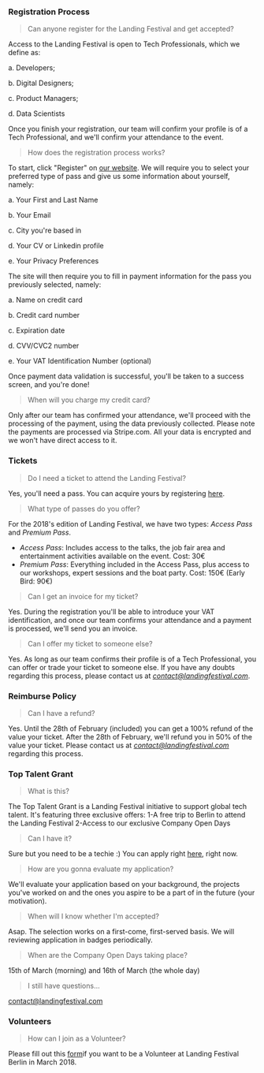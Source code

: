 ### Registration Process

> Can anyone register for the Landing Festival and get accepted?

Access to the Landing Festival is open to Tech Professionals, which we define as:


a. Developers;

b. Digital Designers;

c. Product Managers;

d. Data Scientists


Once you finish your registration, our team will confirm your profile is of a Tech Professional, and we'll confirm your attendance to the event.

> How does the registration process works?

To start, click "Register" on [our website](https://landingfestival.com/register?utm_source=github&utm_medium=referral&utm_content=ticket&utm_campaign=festival). We will require you to select your preferred type of pass and give us some information about yourself, namely:

a. Your First and Last Name

b. Your Email

c. City you're based in

d. Your CV or Linkedin profile

e. Your Privacy Preferences

The site will then require you to fill in payment information for the pass you previously selected, namely:

a. Name on credit card

b. Credit card number

c. Expiration date

d. CVV/CVC2 number

e. Your VAT Identification Number (optional)

Once payment data validation is successful, you'll be taken to a success screen, and you're done!

> When will you charge my credit card?

Only after our team has confirmed your attendance, we'll proceed with the processing of the payment, using the data previously collected. Please note the payments are processed via Stripe.com. All your data is encrypted and we won't have direct access to it.

### Tickets

> Do I need a ticket to attend the Landing Festival?

Yes, you'll need a pass. You can acquire yours by registering [here](https://landingfestival.com/register?utm_source=github&utm_medium=referral&utm_content=ticket&utm_campaign=festival).

> What type of passes do you offer?

For the 2018's edition of Landing Festival, we have two types: *Access Pass* and *Premium Pass*.

- *Access Pass*: Includes access to the talks, the job fair area and entertainment activities available on the event. Cost: 30€
- *Premium Pass*: Everything included in the Access Pass, plus access to our workshops, expert sessions and the boat party. Cost: 150€ (Early Bird: 90€)

> Can I get an invoice for my ticket?

Yes. During the registration you'll be able to introduce your VAT identification, and once our team confirms your attendance and a payment is processed, we'll send you an invoice.

> Can I offer my ticket to someone else?

Yes. As long as our team confirms their profile is of a Tech Professional, you can offer or trade your ticket to someone else. If you have any doubts regarding this process, please contact us at *contact@landingfestival.com*.

### Reimburse Policy

> Can I have a refund?

Yes. Until the 28th of February (included) you can get a 100% refund of the value your ticket. After the 28th of February, we'll refund you in 50% of the value your ticket. Please contact us at *contact@landingfestival.com* regarding this process.


### Top Talent Grant

> What is this?

The Top Talent Grant is a Landing Festival initiative to support global tech talent. It's featuring three exclusive offers:
1-A free trip to Berlin to attend the Landing Festival
2-Access to our exclusive Company Open Days

> Can I have it?

Sure but you need to be a techie :) You can apply right [here](https://landingfestival.com/top_talent), right now.

> How are you gonna evaluate my application?

We'll evaluate your application based on your background, the projects you've worked on and the ones you aspire to be a part of in the future (your motivation). 

> When will I know whether I'm accepted?

Asap. The selection works on a first-come, first-served basis. We will reviewing application in badges periodically. 

> When are the Company Open Days taking place?

15th of March (morning) and 16th of March (the whole day)

> I still have questions...

contact@landingfestival.com

### Volunteers

> How can I join as a Volunteer?

Please fill out this [form](https://landingjobs.typeform.com/to/sCF4OK)if you want to be a Volunteer at Landing Festival Berlin in March 2018.

